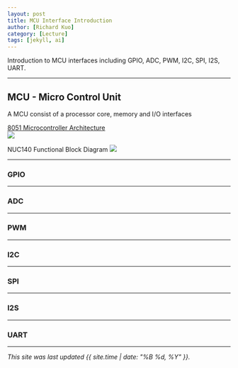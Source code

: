 ```yaml
---
layout: post
title: MCU Interface Introduction
author: [Richard Kuo]
category: [Lecture]
tags: [jekyll, ai]
---
```


Introduction to MCU interfaces including GPIO, ADC, PWM, I2C, SPI, I2S, UART.

---
## MCU - Micro Control Unit
A MCU consist of a processor core, memory and I/O interfaces

[8051 Microcontroller Architecture](https://www.javatpoint.com/embedded-system-8051-microcontroller-architecture)<br>
![](https://www.javatpoint.com/embeddedsystem/images/es-8051-microcontroller2.png)

NUC140 Functional Block Diagram
![](https://github.com/rkuo2000/MCU-course/blob/main/images/NUC140_functional_block_diagram.png?raw=true)

---
### GPIO

---
### ADC

---
### PWM

---
### I2C

---
### SPI

---
### I2S

---
### UART

---


*This site was last updated {{ site.time | date: "%B %d, %Y" }}.*


